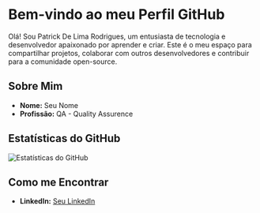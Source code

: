 # Bem-vindo ao meu Perfil GitHub

Olá! Sou Patrick De Lima Rodrigues, um entusiasta de tecnologia e desenvolvedor apaixonado por aprender e criar. Este é o meu espaço para compartilhar projetos, colaborar com outros desenvolvedores e contribuir para a comunidade open-source.

## Sobre Mim

- **Nome:** Seu Nome
- **Profissão:** QA - Quality Assurence

## Estatísticas do GitHub

![Estatísticas do GitHub](https://github-readme-stats.vercel.app/api?PatrickRodrigues19&show_icons=true&theme=radical)

## Como me Encontrar

- **LinkedIn:** [Seu LinkedIn]([https://www.linkedin.com/in/seu-usuario](https://www.linkedin.com/in/patrick-de-lima-rodrigues-1b7134201/))
